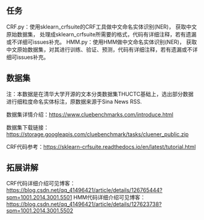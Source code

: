 ## 任务
CRF.py：使用sklearn_crfsuite的CRF工具做中文命名实体识别(NER)， 获取中文原始数据集， 处理成sklearn_crfsuite所需要的格式，代码有详细注释，若有遗漏或不详细可issues补充。
HMM.py：使用HMM做中文命名实体识别(NER)， 获取中文原始数据集，对其进行训练、验证、预测，代码有详细注释，若有遗漏或不详细可issues补充。

## 数据集
注：本数据是在清华大学开源的文本分类数据集THUCTC基础上，选出部分数据进行细粒度命名实体标注，原数据来源于Sina News RSS.

数据集详情介绍：https://www.cluebenchmarks.com/introduce.html

数据集下载链接：https://storage.googleapis.com/cluebenchmark/tasks/cluener_public.zip

CRF代码参考：https://sklearn-crfsuite.readthedocs.io/en/latest/tutorial.html

## 拓展讲解
CRF代码详细介绍可见博客：https://blog.csdn.net/qq_41496421/article/details/126765444?spm=1001.2014.3001.5501
HMM代码详细介绍可见博客：https://blog.csdn.net/qq_41496421/article/details/127623738?spm=1001.2014.3001.5502
